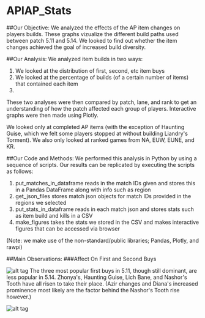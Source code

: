# APIAP_Stats

##Our Objective:
We analyzed the effects of the AP item changes on players builds. These graphs vizualize the different build paths used between patch 5.11 and 5.14. We looked to find out whether the item changes achieved the goal of increased build diversity.


##Our Analysis:
We analyzed item builds in two ways:

1. We looked at the distribution of first, second, etc item buys
2. We looked at the percentage of builds (of a certain number of items) that contained each item
3. 
These two analyses were then compared by patch, lane, and rank to get an understanding of how the patch affected each group of players. Interactive graphs were then made using Plotly.

We looked only at completed AP items (with the exception of Haunting Guise, which we felt some players stopped at without building Liandry's Torment). We also only looked at ranked games from NA, EUW, EUNE, and KR.


##Our Code and Methods:
We performed this analysis in Python by using a sequence of scripts. Our results can be replicated by executing the scripts as follows:

1. put_matches_in_dataframe reads in the match IDs given and stores this in a Pandas DataFrame along with info such as region
2. get_json_files stores match json objects for match IDs provided in the regions we selected
3. put_stats_in_dataframe reads in each match json and stores stats such as item build and kills in a CSV
4. make_figures takes the stats we stored in the CSV and makes interactive figures that can be accessed via browser

(Note: we make use of the non-standard/public libraries; Pandas, Plotly, and rawpi)

##Main Observations:
###Affect On First and Second Buys

![alt tag](http://i.imgur.com/DT3K8j6.png)
The three most popular first buys in 5.11, though still dominant, are less popular in 5.14. Zhonya's, Haunting Guise, Lich Bane, and Nashor's Tooth have all risen to take their place. (Azir changes and Diana's increased prominence most likely are the factor behind the Nashor's Tooth rise however.)

![alt tag](http://i.imgur.com/OIZmy8T.png)
